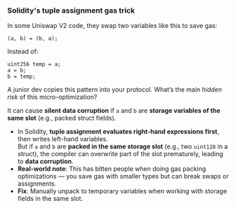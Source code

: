 ### Solidity's tuple assignment gas trick
In some Uniswap V2 code, they swap two variables like this to save gas:
```solidity
(a, b) = (b, a);
```
Instead of:
```solidity
uint256 temp = a;
a = b;
b = temp;
```
A junior dev copies this pattern into your protocol.  What’s the main _hidden risk_ of this micro-optimization?

It can cause **silent data corruption** if `a` and `b` are **storage variables of the same slot** (e.g., packed struct fields).

- In Solidity, **tuple assignment evaluates right-hand expressions first**, then writes left-hand variables.  
  But if `a` and `b` are **packed in the same storage slot** (e.g., two `uint128` in a struct), the compiler can overwrite part of the slot prematurely, leading to **data corruption**.
- **Real-world note**: This has bitten people when doing gas packing optimizations — you save gas with smaller types but can break swaps or assignments.
- **Fix**: Manually unpack to temporary variables when working with storage fields in the same slot.
